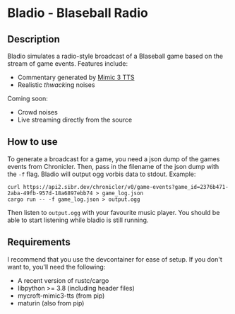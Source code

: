 # Bladio - Blaseball Radio

## Description

Bladio simulates a radio-style broadcast of a Blaseball game based on the stream of game events.
Features include:

- Commentary generated by [Mimic 3 TTS](https://mycroft.ai/mimic-3/)
- Realistic *thwack*ing noises

Coming soon:

- Crowd noises
- Live streaming directly from the source

## How to use

To generate a broadcast for a game, you need a json dump of the games events from Chronicler.
Then, pass in the filename of the json dump with the `-f` flag. Bladio will output ogg vorbis data
to stdout. Example:

```
curl https://api2.sibr.dev/chronicler/v0/game-events?game_id=2376b471-2aba-49fb-957d-18a6897ebb74 > game_log.json
cargo run -- -f game_log.json > output.ogg
```

Then listen to `output.ogg` with your favourite music player. You should be able to start listening
while bladio is still running.

## Requirements

I recommend that you use the devcontainer for ease of setup. If you don't want to, you'll need the following:

- A recent version of rustc/cargo
- libpython >= 3.8 (including header files)
- mycroft-mimic3-tts (from pip)
- maturin (also from pip)
